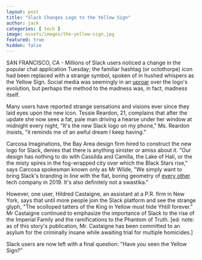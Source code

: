```yaml
---
layout: post
title: "Slack Changes Logo to the Yellow Sign"
author: jack
categories: [ tech ]
image: assets/images/the-yellow-sign.jpg
featured: true
hidden: false
---
```


SAN FRANCISCO, CA - Millions of Slack users noticed a change in the popular chat application Tuesday; the familiar hashtag (or octothorpe) icon had been replaced with a strange symbol, spoken of in hushed whispers as the Yellow Sign. Social media was seemingly in an [uproar](https://www.standard.co.uk/tech/slack-logo-change-reactions-a4041301.html) over the logo's evolution, but perhaps the method to the madness was, in fact, madness itself. 

Many users have reported strange sensations and visions ever since they laid eyes upon the new icon. Tessie Reardon, 21, complains that after the update she now sees a fat, pale man driving a hearse under her window at midnight every night, "It's the new Slack logo on my phone," Ms. Reardon insists, "it reminds me of an awful dream I keep having." 

Carcosa Imaginations, the Bay Area design firm hired to construct the new logo for Slack, denies that there is anything sinister or amiss about it. "Our design has nothing to do with Cassilda and Camilla, the Lake of Hali, or the the misty spires in the fog-wrapped city over which the Black Stars rise," says Carcosa spokesman known only as Mr Wilde, "We simply want to bring Slack's branding in line with the flat, boring geometry of [every other](https://www.artsy.net/article/artsy-editorial-one-trend-dominates-logos-big-tech) tech company in 2019. It's also definitely not a swastika."

However, one user, Hildred Castaigne, an assistant at a P.R. firm in New York, says that until more people join the Slack platform and see the strange glyph, "The scolloped tatters of the King in Yellow must hide Yhtill forever." Mr Castaigne continued to emphasize the importance of Slack to the rise of the Imperial Family and the ramifications to the Phantom of Truth. [ed. note: as of this story's publication, Mr. Castaigne has been committed to an asylum for the criminally insane while awaiting trial for multiple homicides.]

Slack users are now left with a final question: "Have _you_ seen the Yellow Sign?" 